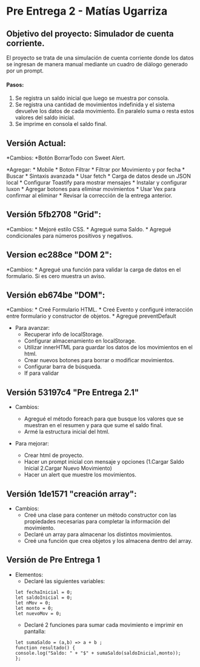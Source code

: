 # Pre Entrega 2 - Matías Ugarriza

## Objetivo del proyecto: Simulador de cuenta corriente.
El proyecto se trata de una simulación de cuenta corriente donde los datos se ingresan de manera manual mediante un cuadro de diálogo generado por un prompt. 
#### Pasos:
1. Se registra un saldo inicial que luego se muestra por consola.
2. Se registra una cantidad de movimientos indefinida y el sistema devuelve los datos de cada movimiento. En paralelo suma o resta estos valores del saldo inicial.
3. Se imprime en consola el saldo final.

## Versión Actual:
*Cambios:
    *Botón BorrarTodo con Sweet Alert.


*Agregar:
    * Mobile
    * Boton Filtrar
    * Filtrar por Movimiento y por fecha
    * Buscar
    * Sintaxis avanzada
    * Usar fetch 
    * Carga de datos desde un JSON local
    * Configurar Toastify para mostrar mensajes
    * Instalar y configurar luxon
    * Agregar botones para eliminar movimientos
    * Usar Vex para confirmar al eliminar
    * Revisar la corrección de la entrega anterior.

    

## Versión 5fb2708 "Grid":
*Cambios:
    * Mejoré estilo CSS.
    * Agregué suma Saldo.
    * Agregué condicionales para números positivos y negativos.

## Version ec288ce "DOM 2":
*Cambios:
    * Agregué una función para validar la carga de datos en el formulario. Si es cero muestra un aviso.

## Versión eb674be "DOM":
*Cambios:
    * Creé Formulario HTML.
    * Creé Evento y configuré interacción entre formulario y constructor de objetos.
    * Agregué preventDefault


* Para avanzar:
    * Recuperar info de localStorage.
    * Configurar almacenamiento en localStorage.
    * Utilizar innerHTML para guardar los datos de los movimientos en el html.
    * Crear nuevos botones para borrar o modificar movimientos.
    * Configurar barra de búsqueda.
    * If para validar
    

## Versión 53197c4 "Pre Entrega 2.1"
* Cambios:
    * Agregué el método foreach para que busque los valores que se muestran en el resumen y para que sume el saldo final.
    * Armé la estructura inicial del html.
    
* Para mejorar:
    * Crear html de proyecto.
    * Hacer un prompt inicial con mensaje y opciones (1.Cargar Saldo Inicial 2.Cargar Nuevo Movimiento)
    * Hacer un alert que muestre los movimientos.

## Versión 1de1571 "creación array":
* Cambios:
    * Creé una clase para contener un método constructor con las propiedades necesarias para completar la información del movimiento.
    * Declaré un array para almacenar los distintos movimientos.
    * Creé una función que crea objetos y los almacena dentro  del array.
    

## Versión de Pre Entrega 1
* Elementos:
    * Declaré las siguientes variables: 
    ```
    let fechaInicial = 0;
    let saldoInicial = 0;
    let nMov = 0;
    let monto = 0;
    let nuevoMov = 0;
    ```
    * Declaré 2 funciones para sumar cada movimiento e imprimir en pantalla:
    ```
    let sumaSaldo = (a,b) => a + b ;
    function resultado() {
    console.log("Saldo: " + "$" + sumaSaldo(saldoInicial,monto));
    };
    ```